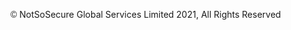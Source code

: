 <p><font face="Verdana, Geneva, sans-serif">©</font> NotSoSecure Global Services Limited 2021, All Rights Reserved</p>
